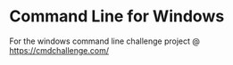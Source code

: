 # Command Line for Windows

For the windows command line challenge project @ https://cmdchallenge.com/